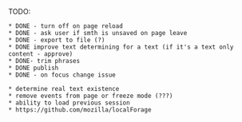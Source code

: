TODO:

    * DONE - turn off on page reload
    * DONE - ask user if smth is unsaved on page leave
    * DONE - export to file (?)
    * DONE improve text determining for a text (if it's a text only content - approve)
    * DONE- trim phrases
    * DONE publish
    * DONE - on focus change issue

    * determine real text existence
    * remove events from page or freeze mode (???)
    * ability to load previous session
    * https://github.com/mozilla/localForage
